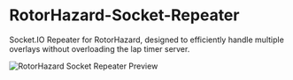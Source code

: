 # RotorHazard-Socket-Repeater
Socket.IO Repeater for RotorHazard, designed to efficiently handle multiple overlays without overloading the lap timer server.

![RotorHazard Socket Repeater Preview](https://dutchdroneracing.com/wp-content/uploads/2025/02/rotorhazard_socket_repeater_preview.png)

